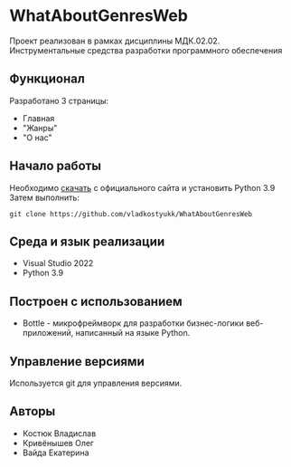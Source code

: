 # WhatAboutGenresWeb
Проект реализован в рамках дисциплины МДК.02.02. Инструментальные средства разработки программного обеспечения
## Функционал
Разработано 3 страницы:
- Главная
- "Жанры"
- "О нас"
## Начало работы
Необходимо [скачать](https://www.python.org/downloads/release/python-390/) с официального сайта и установить Python 3.9\
Затем выполнить:
``` 
git clone https://github.com/vladkostyukk/WhatAboutGenresWeb
```
## Среда и язык реализации
- Visual Studio 2022
- Python 3.9
## Построен с использованием
- Bottle - микрофреймворк для разработки бизнес-логики веб-приложений, написанный на языке Python.
## Управление версиями
Используется git для управления версиями.
## Авторы
- Костюк Владислав
- Кривёнышев Олег
- Вайда Екатерина
